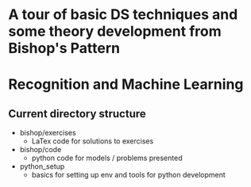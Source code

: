 # A tour of basic DS techniques and some theory development from Bishop's Pattern
# Recognition and Machine Learning

## Current directory structure
* bishop/exercises 
  * LaTex code for solutions to exercises
* bishop/code    
  * python code for models / problems presented
* python\_setup   
  * basics for setting up env and tools for python development

 
